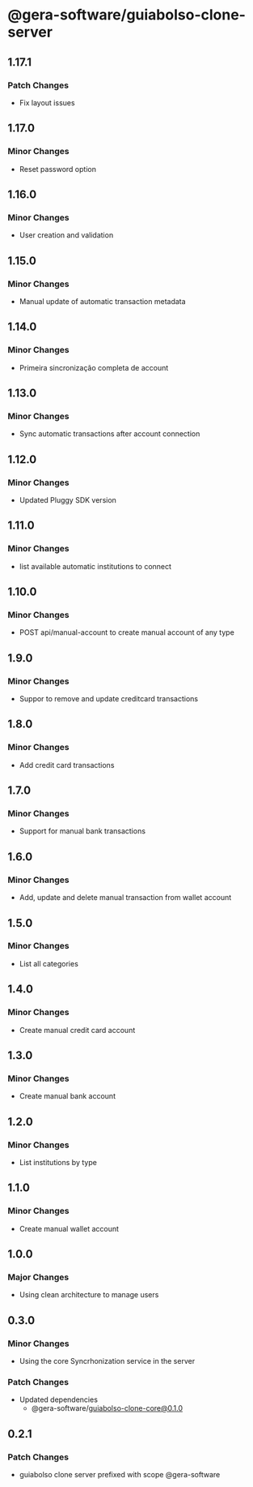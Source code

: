 # @gera-software/guiabolso-clone-server

## 1.17.1

### Patch Changes

- Fix layout issues

## 1.17.0

### Minor Changes

- Reset password option

## 1.16.0

### Minor Changes

- User creation and validation

## 1.15.0

### Minor Changes

- Manual update of automatic transaction metadata

## 1.14.0

### Minor Changes

- Primeira sincronização completa de account

## 1.13.0

### Minor Changes

- Sync automatic transactions after account connection

## 1.12.0

### Minor Changes

- Updated Pluggy SDK version

## 1.11.0

### Minor Changes

- list available automatic institutions to connect

## 1.10.0

### Minor Changes

- POST api/manual-account to create manual account of any type

## 1.9.0

### Minor Changes

- Suppor to remove and update creditcard transactions

## 1.8.0

### Minor Changes

- Add credit card transactions

## 1.7.0

### Minor Changes

- Support for manual bank transactions

## 1.6.0

### Minor Changes

- Add, update and delete manual transaction from wallet account

## 1.5.0

### Minor Changes

- List all categories

## 1.4.0

### Minor Changes

- Create manual credit card account

## 1.3.0

### Minor Changes

- Create manual bank account

## 1.2.0

### Minor Changes

- List institutions by type

## 1.1.0

### Minor Changes

- Create manual wallet account

## 1.0.0

### Major Changes

- Using clean architecture to manage users

## 0.3.0

### Minor Changes

- Using the core Syncrhonization service in the server

### Patch Changes

- Updated dependencies
  - @gera-software/guiabolso-clone-core@0.1.0

## 0.2.1

### Patch Changes

- guiabolso clone server prefixed with scope @gera-software
